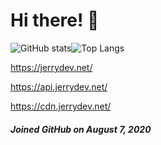 # Hi there! 👋

![GitHub stats](https://ghstats.jerrydev.net/api?username=aspectofjerry&count_private=true&show_icons=true&include_all_commits=true&text_bold=false&theme=transparent&icon_color=b8e2f2&ring_color=b8e2f2&title_color=b8e2f2&hide_border=true&show=reviews,discussions_started,discussions_answered,prs_merged,prs_merged_percentage)![Top Langs](https://ghstats.jerrydev.net/api/top-langs/?username=aspectofjerry&layout=compact&langs_count=20&theme=transparent&hide_border=true&title_color=b8e2f2)

<https://jerrydev.net/>

<https://api.jerrydev.net/>

<https://cdn.jerrydev.net/>

##### Joined GitHub on August 7, 2020

<!--
**AspectOfJerry/AspectOfJerry** is a ✨ _special_ ✨ repository because its `README.md` (this file) appears on your GitHub profile.

Here are some ideas to get you started:

- 🔭 I’m currently working on ...
- 🌱 I’m currently learning ...
- 👯 I’m looking to collaborate on ...
- 🤔 I’m looking for help with ...
- 💬 Ask me about ...
- 📫 How to reach me: ...
- 😄 Pronouns: ...
- ⚡ Fun fact: ...
-->
